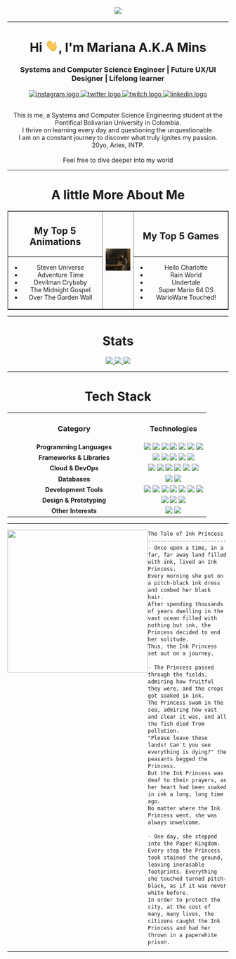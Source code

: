 <!-- Header with an image -->
<p align="center">
  <img src="https://github.com/thompsonemerson/thompsonemerson/raw/master/cover-thompson.png" height="200"/>
</p>

---

<!-- Presentation -->
<h1 align="center">Hi <img src="https://raw.githubusercontent.com/ABSphreak/ABSphreak/master/gifs/Hi.gif" width="30px">, I'm Mariana A.K.A Mins</h1>
<h3 align="center">Systems and Computer Science Engineer | Future UX/UI Designer | Lifelong learner</h3>

<!-- Social media -->

<div align="center">
  <a href="https://www.instagram.com/moo.r.aa" target="_blank">
    <img src="https://img.shields.io/static/v1?message=Instagram&logo=instagram&label=&color=E4405F&logoColor=white&labelColor=&style=for-the-badge" height="20" alt="instagram logo"  />
  </a>
  <a href="https://x.com/MinsStaar" target="_blank">
    <img src="https://img.shields.io/static/v1?message=Twitter&logo=twitter&label=&color=1DA1F2&logoColor=white&labelColor=&style=for-the-badge" height="20" alt="twitter logo"  />
  </a>
  <a href="https://www.twitch.tv/minervastarfish" target="_blank">
    <img src="https://img.shields.io/static/v1?message=Twitch&logo=twitch&label=&color=9146FF&logoColor=white&labelColor=&style=for-the-badge" height="20" alt="twitch logo"  />
  </a>
  <a href="https://www.linkedin.com/in/mariana-osorio-rojas-726937196/" target="_blank">
    <img src="https://img.shields.io/static/v1?message=LinkedIn&logo=linkedin&label=&color=0077B5&logoColor=white&labelColor=&style=for-the-badge" height="20" alt="linkedin logo"  />
  </a>
</div><br>


<!-- Presentation -->
<p align="center">
  This is me, a Systems and Computer Science Engineering student at the Pontifical Bolivarian University in Colombia.<br>
  I thrive on learning every day and questioning the unquestionable.<br>
  I am on a constant journey to discover what truly ignites my passion.<br>
  20yo, Aries, INTP.<br><br>
  Feel free to dive deeper into my world
</p>

---

<!-- About me -->
<!-- <table border="1" align="center">
    <tr>
        <td><img align="center" src="https://github.com/I-am-vishalmaurya/I-am-vishalmaurya/blob/main/cropped_image.png" alt="Unfortunately I didn't find the author of the pic, feel to open a pull request if found" width="615" height="76.38"/></td>
        <td><h1 align="center">A little More About Me</h1></td> <!-- image with the tittle so its centered in the middle
    </tr>
</table>-->
<h1 align="center">A little More About Me</h1>


<table border="1" width="298" align="center">
    <tr>
        <td><h2 align="center">My Top 5 Animations</h2></td>
        <td rowspan="2"><img align="center" src="https://github.com/I-am-vishalmaurya/I-am-vishalmaurya/blob/main/cropped_image.png" alt="Unfortunately I didn't find the author of the pic, feel to open a pull request if found" width="500"/></td> <!-- Celda que ocupa ambas filas -->
        <td><h2 align="center">My Top 5 Games</h2></td>
    </tr>
    <tr>
        <td width="200">
          <ul align="center">
            <li>Steven Universe</li>
            <li>Adventure Time</li>
            <li>Devilman Crybaby</li>
            <li>The Midnight Gospel</li>
            <li>Over The Garden Wall</li>
          </ul>
        </td>
        <td width="200">          
          <ul align="center">
            <li>Hello Charlotte</li>
            <li>Rain World</li>
            <li>Undertale</li>
            <li>Super Mario 64 DS</li>
            <li>WarioWare Touched!</li>
          </ul>
        </td>
    </tr>
</table>

---
<!-- Stats -->
<h1 align="center">Stats</h1>

<p align="center">
  <a href="https://github.com/MinervaStarfish">
    <img height="150em" src="https://github-readme-stats.vercel.app/api?username=MinervaStarfish&theme=onedark&hide_border=false&include_all_commits=true&count_private=true"/>
  </a>
  <a href="https://github.com/MinervaStarfish">
    <img height="150em" src="https://nirzak-streak-stats.vercel.app/?user=MinervaStarfish&theme=onedark&hide_border=false"/>
  </a>
    <a href="https://github.com/MinervaStarfish">
      <img height="150em" src="https://github-readme-stats.vercel.app/api/top-langs/?username=MinervaStarfish&theme=onedark&hide_border=false&include_all_commits=true&count_private=true&layout=compact"/>
  </a>
</p>

---

<!-- Stats -->
<h1 align="center">Tech Stack</h1>

<table align="center">
  <tr>
    <th><h3>Category</h3></th>
    <th><h3>Technologies</h3></th>
  </tr>
  <tr>
    <td align="center" width="290"><b>Programming Languages</b></td>
    <td align="center">
      <img src="https://img.shields.io/badge/c%23-%23239120.svg?style=flat-square&logo=csharp&logoColor=white">
      <img src="https://img.shields.io/badge/c++-%2300599C.svg?style=flat-square&logo=c%2B%2B&logoColor=white">
      <img src="https://img.shields.io/badge/python-3670A0?style=flat-square&logo=python&logoColor=ffdd54">
      <img src="https://img.shields.io/badge/java-%23ED8B00.svg?style=flat-square&logo=openjdk&logoColor=white">
      <img src="https://img.shields.io/badge/javascript-%23323330.svg?style=flat-square&logo=javascript&logoColor=%23F7DF1E">
      <img src="https://img.shields.io/badge/markdown-%23000000.svg?style=flat-square&logo=markdown&logoColor=white">
      <img src="https://img.shields.io/badge/html5-%23E34F26.svg?style=flat-square&logo=html5&logoColor=white">
    </td>
  </tr>
  <tr>
    <td align="center"><b>Frameworks & Libraries</b></td>
    <td align="center">
      <img src="https://img.shields.io/badge/.NET-5C2D91?style=flat-square&logo=.net&logoColor=white">
      <img src="https://img.shields.io/badge/laravel-%23FF2D20.svg?style=flat-square&logo=laravel&logoColor=white">
      <img src="https://img.shields.io/badge/node.js-6DA55F?style=flat-square&logo=node.js&logoColor=white">
      <img src="https://img.shields.io/badge/react-%2320232a.svg?style=flat-square&logo=react&logoColor=%2361DAFB">
      <img src="https://img.shields.io/badge/NPM-%23CB3837.svg?style=flat-square&logo=npm&logoColor=white">
    </td>
  </tr>
  <tr>
    <td align="center"><b>Cloud & DevOps</b></td>
    <td align="center">
      <img src="https://img.shields.io/badge/AWS-%23FF9900.svg?style=flat-square&logo=amazon-aws&logoColor=white">
      <img src="https://img.shields.io/badge/azure-%230072C6.svg?style=flat-square&logo=microsoftazure&logoColor=white">
      <img src="https://img.shields.io/badge/GoogleCloud-%234285F4.svg?style=flat-square&logo=google-cloud&logoColor=white">
      <img src="https://img.shields.io/badge/Oracle-F80000?style=flat-square&logo=oracle&logoColor=white">
      <img src="https://img.shields.io/badge/docker-%230db7ed.svg?style=flat-square&logo=docker&logoColor=white">
      <img src="https://img.shields.io/badge/packer-%23E7EEF0.svg?style=flat-square&logo=packer&logoColor=%2302A8EF">
    </td>
  </tr>
  <tr>
    <td align="center"><b>Databases</b></td>
    <td align="center">
      <img src="https://img.shields.io/badge/postgres-%23316192.svg?style=flat-square&logo=postgresql&logoColor=white">
      <img src="https://img.shields.io/badge/mysql-4479A1.svg?style=flat-square&logo=mysql&logoColor=white">
    </td>
  </tr>
  <tr>
    <td align="center"><b>Development Tools</b></td>
    <td align="center">
      <img src="https://img.shields.io/badge/git-%23F05033.svg?style=flat-square&logo=git&logoColor=white">
      <img src="https://img.shields.io/badge/Postman-FF6C37?style=flat-square&logo=postman&logoColor=white">
      <img src="https://img.shields.io/badge/Trello-%23026AA7.svg?style=flat-square&logo=Trello&logoColor=white">
      <img src="https://img.shields.io/badge/Windows%20Terminal-%234D4D4D.svg?style=flat-square&logo=windows-terminal&logoColor=white">
      <img src="https://img.shields.io/badge/bash_script-%23121011.svg?style=flat-square&logo=gnu-bash&logoColor=white">
      <img src="https://img.shields.io/badge/PowerShell-%235391FE.svg?style=flat-square&logo=powershell&logoColor=white">
      <img src="https://img.shields.io/badge/cisco-%23049fd9.svg?style=flat-square&logo=cisco&logoColor=black">
    </td>
  </tr>
  <tr>
    <td align="center"><b>Design & Prototyping</b></td>
    <td align="center">
      <img src="https://img.shields.io/badge/Figma-%23F24E1E.svg?style=flat-square&logo=figma&logoColor=white">
      <img src="https://img.shields.io/badge/Proto.io-161637?style=flat-square&logo=proto.io&logoColor=00e5ff">
      <img src="https://img.shields.io/badge/Canva-%2300C4CC.svg?style=flat-square&logo=Canva&logoColor=white">
    </td>
  </tr>
  <tr>
    <td align="center"><b>Other Interests</b></td>
    <td align="center">
      <img src="https://img.shields.io/badge/riotgames-D32936.svg?style=flat-square&logo=riotgames&logoColor=white">
      <img src="https://img.shields.io/badge/steam-%23000000.svg?style=flat-square&logo=steam&logoColor=white">
    </td>
  </tr>
</table>

---
<img align="left" src="https://static.wikia.nocookie.net/hellocharlotte/images/e/e4/Ink1.png/revision/latest?cb=20180301230159" height="325" width="320" />

```
The Tale of Ink Princess
-------------------------
- Once upon a time, in a far, far away land filled with ink, lived an Ink Princess.
Every morning she put on a pitch-black ink dress and combed her black hair.
After spending thousands of years dwelling in the vast ocean filled with nothing but ink, the Princess decided to end her solitude.
Thus, the Ink Princess set out on a journey.

- The Princess passed through the fields, admiring how fruitful they were, and the crops got soaked in ink.
The Princess swam in the sea, admiring how vast and clear it was, and all the fish died from pollution.
"Please leave these lands! Can't you see everything is dying?" the peasants begged the Princess.
But the Ink Princess was deaf to their prayers, as her heart had been soaked in ink a long, long time ago.
No matter where the Ink Princess went, she was always unwelcome.

- One day, she stepped into the Paper Kingdom.
Every step the Princess took stained the ground, leaving inerasable footprints. Everything she touched turned pitch-black, as if it was never white before.
In order to protect the city, at the cost of many, many lives, the citizens caught the Ink Princess and had her thrown in a paperwhite prison.
```
<hr>





<!-- PNOTICAS JAJAJ -->
